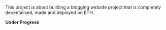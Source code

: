 This project is about building a blogging website project that is completely decentalised, made and deployed on ETH.

**Under Progress**